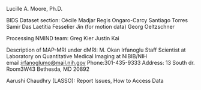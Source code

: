 Lucille A. Moore, Ph.D.

BIDS Dataset section:
Cécile Madjar
Regis Ongaro-Carcy
Santiago Torres
Samir Das
Laetitia Fesselier
Jin (for motion data)
Georg Oeltzschner

Processing
NMIND team:
Greg Kier
Justin Kai


Description of MAP-MRI under dMRI:
M. Okan Irfanoglu
Staff Scientist at Laboratory on Quantitative Medical Imaging at NIBIB/NIH
email:irfanoglumo@mail.nih.gov
Phone:301-435-9333
Address: 13 South dr. Room3W43
Bethesda, MD 20892



Aarushi Chaudhry (LASSO): Report Issues, How to Access Data